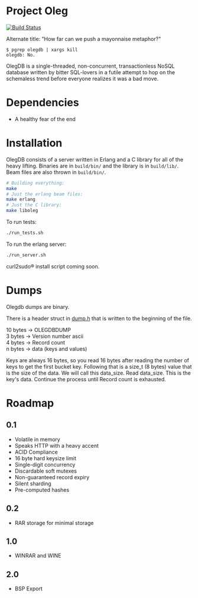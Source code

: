 Project Oleg
============

[![Build Status](https://drone.io/github.com/infoforcefeed/Project-Oleg/status.png)](https://drone.io/github.com/infoforcefeed/Project-Oleg/latest)

Alternate title: "How far can we push a mayonnaise metaphor?"

````
$ pgrep olegdb | xargs kill
olegdb: No.
````

OlegDB is a single-threaded, non-concurrent, transactionless NoSQL database
written by bitter SQL-lovers in a futile attempt to hop on the schemaless trend
before everyone realizes it was a bad move.

Dependencies
============

* A healthy fear of the end

Installation
============

OlegDB consists of a server written in Erlang and a C library for all of the
heavy lifting. Binaries are in `build/bin/` and the library is in `build/lib/`.
Beam files are also thrown in `build/bin/`.

```bash
# Building everything:
make
# Just the erlang beam files:
make erlang
# Just the C library:
make liboleg
```

To run tests:

```bash
./run_tests.sh
```

To run the erlang server:

```bash
./run_server.sh
```

curl2sudo® install script coming soon.

Dumps
=====

Olegdb dumps are binary.

There is a header struct in [dump.h](./include/dump.h) that is written to the
beginning of the file.

10 bytes -> OLEGDBDUMP  
3 bytes   -> Version number ascii  
4 bytes   -> Record count  
n bytes   -> data (keys and values)

Keys are always 16 bytes, so you read 16 bytes after reading the number of keys
to get the first bucket key. Following that is a size_t (8 bytes) value that is
the size of the data. We will call this data_size. Read data_size. This is the
key's data. Continue the process until Record count is exhausted.

Roadmap
=======

0.1
---

* Volatile in memory
* Speaks HTTP with a heavy accent
* ACID Compliance
* 16 byte hard keysize limit
* Single-digit concurrency
* Discardable soft mutexes
* Non-guaranteed record expiry
* Silent sharding
* Pre-computed hashes

0.2
---
* RAR storage for minimal storage

1.0
---

* WINRAR and WINE

2.0
---
* BSP Export
